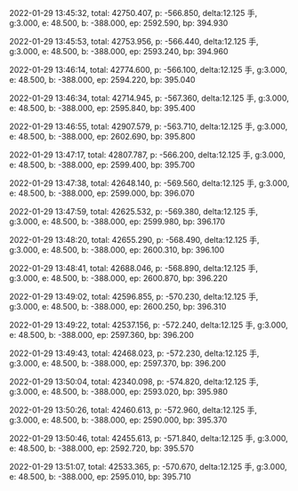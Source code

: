 2022-01-29 13:45:32, total: 42750.407, p: -566.850, delta:12.125 手, g:3.000, e: 48.500, b: -388.000, ep: 2592.590, bp: 394.930

2022-01-29 13:45:53, total: 42753.956, p: -566.440, delta:12.125 手, g:3.000, e: 48.500, b: -388.000, ep: 2593.240, bp: 394.960

2022-01-29 13:46:14, total: 42774.600, p: -566.100, delta:12.125 手, g:3.000, e: 48.500, b: -388.000, ep: 2594.220, bp: 395.040

2022-01-29 13:46:34, total: 42714.945, p: -567.360, delta:12.125 手, g:3.000, e: 48.500, b: -388.000, ep: 2595.840, bp: 395.400

2022-01-29 13:46:55, total: 42907.579, p: -563.710, delta:12.125 手, g:3.000, e: 48.500, b: -388.000, ep: 2602.690, bp: 395.800

2022-01-29 13:47:17, total: 42807.787, p: -566.200, delta:12.125 手, g:3.000, e: 48.500, b: -388.000, ep: 2599.400, bp: 395.700

2022-01-29 13:47:38, total: 42648.140, p: -569.560, delta:12.125 手, g:3.000, e: 48.500, b: -388.000, ep: 2599.000, bp: 396.070

2022-01-29 13:47:59, total: 42625.532, p: -569.380, delta:12.125 手, g:3.000, e: 48.500, b: -388.000, ep: 2599.980, bp: 396.170

2022-01-29 13:48:20, total: 42655.290, p: -568.490, delta:12.125 手, g:3.000, e: 48.500, b: -388.000, ep: 2600.310, bp: 396.100

2022-01-29 13:48:41, total: 42688.046, p: -568.890, delta:12.125 手, g:3.000, e: 48.500, b: -388.000, ep: 2600.870, bp: 396.220

2022-01-29 13:49:02, total: 42596.855, p: -570.230, delta:12.125 手, g:3.000, e: 48.500, b: -388.000, ep: 2600.250, bp: 396.310

2022-01-29 13:49:22, total: 42537.156, p: -572.240, delta:12.125 手, g:3.000, e: 48.500, b: -388.000, ep: 2597.360, bp: 396.200

2022-01-29 13:49:43, total: 42468.023, p: -572.230, delta:12.125 手, g:3.000, e: 48.500, b: -388.000, ep: 2597.370, bp: 396.200

2022-01-29 13:50:04, total: 42340.098, p: -574.820, delta:12.125 手, g:3.000, e: 48.500, b: -388.000, ep: 2593.020, bp: 395.980

2022-01-29 13:50:26, total: 42460.613, p: -572.960, delta:12.125 手, g:3.000, e: 48.500, b: -388.000, ep: 2590.000, bp: 395.370

2022-01-29 13:50:46, total: 42455.613, p: -571.840, delta:12.125 手, g:3.000, e: 48.500, b: -388.000, ep: 2592.720, bp: 395.570

2022-01-29 13:51:07, total: 42533.365, p: -570.670, delta:12.125 手, g:3.000, e: 48.500, b: -388.000, ep: 2595.010, bp: 395.710